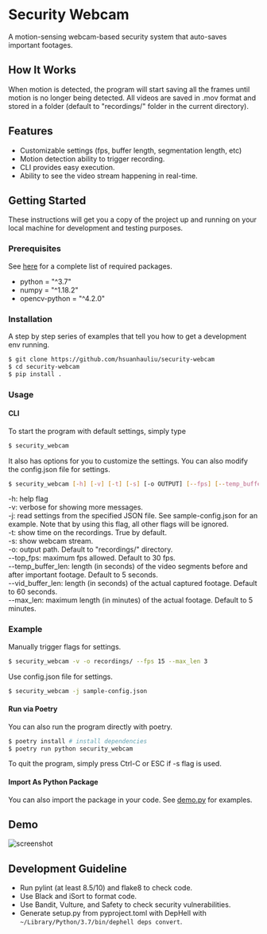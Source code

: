 # Security Webcam

A motion-sensing webcam-based security system that auto-saves important footages.

## How It Works

When motion is detected, the program will start saving all the frames until motion is no longer being detected. All videos are saved in .mov format and stored in a folder (default to "recordings/" folder in the current directory).

## Features

- Customizable settings (fps, buffer length, segmentation length, etc)
- Motion detection ability to trigger recording.
- CLI provides easy execution.
- Ability to see the video stream happening in real-time.

## Getting Started

These instructions will get you a copy of the project up and running on your local machine for development and testing purposes.

### Prerequisites

See [here](./pyproject.toml) for a complete list of required packages.
- python = "^3.7"
- numpy = "^1.18.2"
- opencv-python = "^4.2.0"

### Installation

A step by step series of examples that tell you how to get a development env running.

```bash
$ git clone https://github.com/hsuanhauliu/security-webcam
$ cd security-webcam
$ pip install .
```

### Usage

#### CLI

To start the program with default settings, simply type

```bash
$ security_webcam
```

It also has options for you to customize the settings. You can also modify the config.json file for settings.

```bash
$ security_webcam [-h] [-v] [-t] [-s] [-o OUTPUT] [--fps] [--temp_buffer_len] [--vid_buffer_len] [--max_len]
```

-h: help flag  
-v: verbose for showing more messages.  
-j: read settings from the specified JSON file. See sample-config.json for an example. Note that by using this flag, all other flags will be ignored.  
-t: show time on the recordings. True by default.  
-s: show webcam stream.  
-o: output path. Default to "recordings/" directory.  
--top_fps: maximum fps allowed. Default to 30 fps.  
--temp_buffer_len: length (in seconds) of the video segments before and after important footage. Default to 5 seconds.  
--vid_buffer_len: length (in seconds) of the actual captured footage. Default to 60 seconds.  
--max_len: maximum length (in minutes) of the actual footage. Default to 5 minutes.

### Example

Manually trigger flags for settings.
```bash
$ security_webcam -v -o recordings/ --fps 15 --max_len 3
```

Use config.json file for settings.
```bash
$ security_webcam -j sample-config.json
```

#### Run via Poetry

You can also run the program directly with poetry.

```bash 
$ poetry install # install dependencies
$ poetry run python security_webcam
```

To quit the program, simply press Ctrl-C or ESC if -s flag is used.

#### Import As Python Package

You can also import the package in your code. See [demo.py](demo.py) for examples.

## Demo
![screenshot](imgs/demo.gif "demo")

## Development Guideline

- Run pylint (at least 8.5/10) and flake8 to check code.
- Use Black and iSort to format code.
- Use Bandit, Vulture, and Safety to check security vulnerabilities.
- Generate setup.py from pyproject.toml with DepHell with `~/Library/Python/3.7/bin/dephell deps convert`.